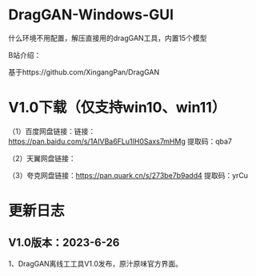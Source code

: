 # DragGAN-Windows-GUI

什么环境不用配置，解压直接用的dragGAN工具，内置15个模型

B站介绍：


基于https://github.com/XingangPan/DragGAN


# V1.0下载（仅支持win10、win11）

（1）百度网盘链接：链接：https://pan.baidu.com/s/1AIVBa6FLu1IH0Saxs7mHMg 提取码：qba7 

（2）天翼网盘链接：

（3）夸克网盘链接：https://pan.quark.cn/s/273be7b9add4 提取码：yrCu

# 更新日志
## V1.0版本：2023-6-26

1、DragGAN离线工工具V1.0发布，原汁原味官方界面。
